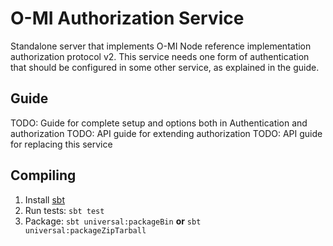 O-MI Authorization Service
==========================

Standalone server that implements O-MI Node reference implementation authorization protocol v2.
This service needs one form of authentication that should be configured in some other service, as explained in the guide.

Guide
-----

TODO: Guide for complete setup and options both in Authentication and authorization
TODO: API guide for extending authorization
TODO: API guide for replacing this service

Compiling
----------

1. Install [sbt]()
2. Run tests: `sbt test`
3. Package: `sbt universal:packageBin` **or** `sbt universal:packageZipTarball`


